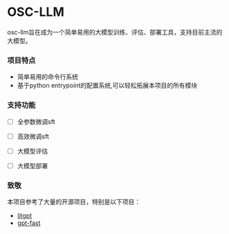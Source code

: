 # OSC-LLM

osc-llm旨在成为一个简单易用的大模型训练、评估、部署工具，支持目前主流的大模型。


### 项目特点

- 简单易用的命令行系统
- 基于python entrypoint的配置系统,可以轻松拓展本项目的所有模块

### 支持功能

- [ ] 全参数微调sft
- [ ] 高效微调sft
- [ ] 大模型评估
- [ ] 大模型部署


### 致敬
本项目参考了大量的开源项目，特别是以下项目：

- [litgpt](https://github.com/Lightning-AI/litgpt)
- [gpt-fast](https://github.com/pytorch-labs/gpt-fast)
